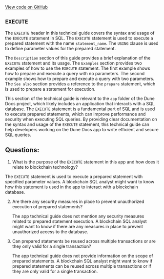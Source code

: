 [View code on GitHub](https://dune.com/docs/query/DuneSQL-reference/SQL-statement-syntax/execute.md)

## `EXECUTE`

The `EXECUTE` header in this technical guide covers the syntax and usage of the `EXECUTE` statement in SQL. The `EXECUTE` statement is used to execute a prepared statement with the name `statement_name`. The `USING` clause is used to define parameter values for the prepared statement. 

The `Description` section of this guide provides a brief explanation of the `EXECUTE` statement and its usage. The `Examples` section provides two examples of how to use the `EXECUTE` statement. The first example shows how to prepare and execute a query with no parameters. The second example shows how to prepare and execute a query with two parameters. The `See also` section provides a reference to the `prepare` statement, which is used to prepare a statement for execution.

This section of the technical guide is relevant to the `app` folder of the Dune Docs project, which likely includes an application that interacts with a SQL database. The `EXECUTE` statement is a fundamental part of SQL and is used to execute prepared statements, which can improve performance and security when executing SQL queries. By providing clear documentation on the syntax and usage of the `EXECUTE` statement, this technical guide can help developers working on the Dune Docs app to write efficient and secure SQL queries.
## Questions: 
 1. What is the purpose of the `EXECUTE` statement in this app and how does it relate to blockchain technology?
   
   The `EXECUTE` statement is used to execute a prepared statement with specified parameter values. A blockchain SQL analyst might want to know how this statement is used in the app to interact with a blockchain database.

2. Are there any security measures in place to prevent unauthorized execution of prepared statements? 

   The app technical guide does not mention any security measures related to prepared statement execution. A blockchain SQL analyst might want to know if there are any measures in place to prevent unauthorized access to the database.

3. Can prepared statements be reused across multiple transactions or are they only valid for a single transaction? 

   The app technical guide does not provide information on the scope of prepared statements. A blockchain SQL analyst might want to know if prepared statements can be reused across multiple transactions or if they are only valid for a single transaction.